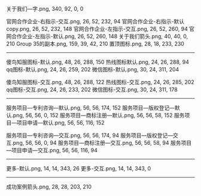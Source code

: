 关于我们—字.png, 340, 92, 0, 0

官网合作企业-右指示-交互.png, 26, 52, 232, 94
官网合作企业-右指示-默认copy.png, 26, 52, 232, 148
官网合作企业-左指示-交互.png, 26, 52, 260, 94
官网合作企业-左指示-默认.png, 26, 52, 260, 148
关于我们箭头.png, 40, 40, 0, 210
Group 35的副本.png, 159, 39, 42, 210
置顶图标.png, 28, 18, 233, 230





*************************************
傻鸟知服图标-默认.png, 48, 26, 288, 150
热线图标默认.png, 24, 26, 288, 94
qq图标-默认.png, 24, 26, 259, 202
微信图标-默认.png, 30, 24, 311, 204

傻鸟知服图标-交互.png, 48, 26, 288, 122
热线图标-交互.png, 24, 26, 285, 202
qq图标-交互.png, 24, 26, 233, 202
微信图标-交互.png, 30, 24, 311, 178



***********************************
服务项目—专利咨询—默认.png, 56, 56, 174, 152
服务项目—版权登记—默认.png, 56, 56, 0, 152
服务项目—商标注册—默认.png, 56, 56, 58, 152
服务项目—项目申请—默认.png, 56, 56, 116, 152


服务项目—专利咨询—交互.png, 56, 56, 174, 94
服务项目—版权登记—交互.png, 56, 56, 0, 94
服务项目—商标注册—交互.png, 56, 56, 58, 94
服务项目—项目申请—交互.png, 56, 56, 116, 94
***********************************

更多-默认.png, 14, 14, 343, 26
更多-交互.png, 14, 14, 343, 0
********************

成功案例箭头.png, 28, 28, 203, 210

